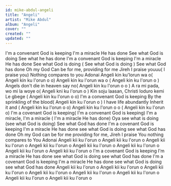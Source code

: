 ```yaml
---
id: mike-abdul-angeli
title: "Angeli"
artist: "Mike Abdul"
album: "Angeli"
cover: ""
created: ""
updated: ""
---
```


I'm a convenant God is keeping
I'm a miracle He has done
See what God is doing
See  what he has done
I'm a convenant God is keeping
I'm a miracle He has done
See what God is doing ( See what God is doing )
See what God has done
Oh my God
Can be for me, providing for me Jireh
I praise youuu( I praise you)
Nothing compares to you Adonai
Angeli kin ku'lorun wa o( Angeli kin ku l'orun o o)
Angeli kin ku l'orun wa o ( Angeli kin ku l'orun o )
Angels don't die in heaven say no( Angeli kin ku l'orun o o )
A ra mi pada, wo mi la woye o( Angeli kni ku l'orun o )
Kin soju laasan, Christi loduro kemi Le gbege ( Angeli kin ku l'orun o o)
I'm a convenant God is keeping
By the sprinkling of the blood( Angeli kin ku l'orun o )
I have life abundantly
Inherit it and  ( Angeli kin ku l'orun o o)
Angeli kin ku l'orun o o ( Angeli kin ku l'orun o)
I'm a covenant God is keeping( I'm a convenant God is keeping)
I'm a miracle, I'm a miracle ( I'm a miracle He has done)
Oya see what is doing (see what God is doing)
 See what God has done
I'm a covenant God is keeping
I'm a miracle He has done
see what God is doing
see what God has done
Oh my God
can be for me providing for me, Jireh
I praise You
nothing compares to You Adonai
Angeli kii ku l'orun o
Angeli kii ku l'orun o
Angeli kii ku l'orun o
Angeli kii ku l'orun o
Angeli kii ku l'orun o
Angeli kii ku l'orun o
Angeli kii ku l'orun o
Angeli kii ku l'orun o
I'm a covenant God is keeping
I'm a miracle He has done
see what God is doing
see what God has done
I'm a covenant God is keeping
I'm a miracle He has done
see what God is doing
see what God has done
Angeli kii ku l'orun o
Angeli kii ku l'orun o
Angeli kii ku l'orun o
Angeli kii ku l'orun o
Angeli kii ku l'orun o
Angeli kii ku l'orun o
Angeli kii ku l'orun o
Angeli kii ku l'orun o